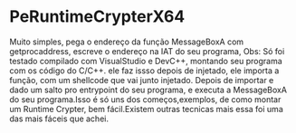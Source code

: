 # PeRuntimeCrypterX64
Muito simples, pega o endereço da função MessageBoxA com getprocaddress, escreve o endereço na IAT do seu programa, Obs: Só foi testado compilado com VisualStudio e DevC++, montando seu programa com os código do C/C++. ele faz issso depois de injetado, ele importa a função, com um shellcode que vai junto injetado. Depois de importar e dado um salto pro entrypoint do seu programa, e executa a MessageBoxA do seu programa.Isso é só uns dos começos,exemplos, de como montar um Runtime Crypter, bem fácil.Existem outras tecnicas mais essa foi uma das mais fáceis que achei.

